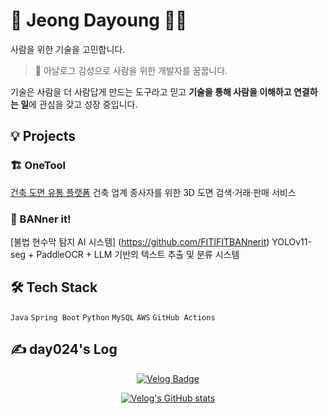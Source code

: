 # 🌿 Jeong Dayoung 👩‍💻

사람을 위한 기술을 고민합니다.

> 🌿 아날로그 감성으로 사람을 위한 개발자를 꿈꿉니다.

기술은 사람을 더 사람답게 만드는 도구라고 믿고
**기술을 통해 사람을 이해하고 연결하는 일**에 관심을 갖고 성장 중입니다.


## 💡 Projects

### 🏗️ OneTool 
[건축 도면 유통 플랫폼](https://github.com/likelion-onetool)
건축 업계 종사자를 위한 3D 도면 검색·거래·판매 서비스  

### 🚫 BANner it! 
[불법 현수막 탐지 AI 시스템] (https://github.com/FITIFITBANnerit)
YOLOv11-seg + PaddleOCR + LLM 기반의 텍스트 추출 및 분류 시스템  


## 🛠 Tech Stack 

`Java` `Spring Boot` `Python`
`MySQL` `AWS` `GitHub Actions`  


## ✍️ day024's Log

<p align="center">
  <a href="https://velog.io/@day024">
    <img src="https://velog-readme-stats.vercel.app/api/badge?name=day024" alt="Velog Badge"/>
  </a>
</p>

<p align="center">
  <a href="https://velog.io/@day024">
    <img src="https://velog-readme-stats.vercel.app/api?name=day024" alt="Velog's GitHub stats" />
  </a>
</p>

